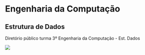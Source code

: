 # Engenharia da Computação

## Estrutura de Dados
Diretório público turma 3º Engenharia da Computação - Est. Dados

![](https://github.githubassets.com/images/modules/open_graph/github-octocat.png?w=120)
